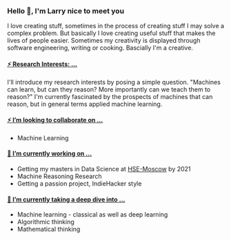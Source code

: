 ### Hello 👋, I'm Larry nice to meet you 

<!--
**acquayefrank/acquayefrank** is a ✨ _special_ ✨ repository because its `README.md` (this file) appears on your GitHub profile.

Here are some ideas to get you started:
- 👯 I’m looking to collaborate on ...
- 🤔 I’m looking for help with ...
- 💬 Ask me about ...
- 📫 How to reach me: ...
- 😄 Pronouns: ...
-->

I love creating stuff, sometimes in the process of creating stuff I may solve a complex problem. But basically I love creating useful stuff that makes the lives of people easier. 
Sometimes my creativity is displayed through software engineering, writing or cooking. Bascially I'm a creative.


#### <ins> ⚡ Research Interests: ... </ins>
I'll introduce my research interests by posing a simple question. "Machines can learn, but can they reason? More importantly can we teach them to reason?" I'm currently fascinated by the prospects of machines that can reason, but in general terms applied machine learning.

#### <ins> ⚡ I’m looking to collaborate on ... </ins>
* Machine Learning

#### <ins> 🔭 I’m currently working on ... </ins>
* Getting my masters in Data Science at [HSE-Moscow](https://www.hse.ru/en/ma/datasci/) by 2021
* Machine Reasoning Research
* Getting a passion project, IndieHacker style

#### <ins> 🌱 I’m currently taking a deep dive into ... </ins>
* Machine learning - classical as well as deep learning
* Algorithmic thinking
* Mathematical thinking
